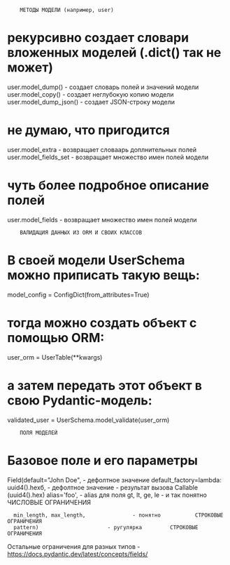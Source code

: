 



        МЕТОДЫ МОДЕЛИ (например, user)

# рекурсивно создает словари вложенных моделей (.dict() так не может)
user.model_dump()           - создает словарь полей и значений модели
user.model_copy()           - создает неглубокую копию модели
user.model_dump_json()      - создает JSON-строку модели

# не думаю, что пригодится
user.model_extra            - возвращает словаарь доплнительных полей
user.model_fields_set       - возвращает множество имен полей модели

# чуть более подробное описание полей
user.model_fields           - возвращает множество имен полей модели


        ВАЛИДАЦИЯ ДАННЫХ ИЗ ORM И СВОИХ КЛАССОВ

# В своей модели UserSchema можно приписать такую вещь:
model_config = ConfigDict(from_attributes=True)

# тогда можно создать объект с помощью ORM:
user_orm = UserTable(**kwargs)

# а затем передать этот объект в свою Pydantic-модель:
validated_user = UserSchema.model_validate(user_orm)


        ПОЛЯ МОДЕЛЕЙ

# Базовое поле и его параметры
Field(default="John Doe",				- дефолтное значение
      default_factory=lambda: uuid4().hexб,		- дефолтное значение - результат вызова Callable (uuid4().hex)
      alias='foo',					- alias для поля
      gt, lt, ge, le					- и так понятно 		ЧИСЛОВЫЕ ОГРАНИЧЕНИЯ
      
      min_length, max_length,				- понятно			СТРОКОВЫЕ ОГРАНИЧЕНИЯ
      pattern)						- ругулярка			СТРОКОВЫЕ ОГРАНИЧЕНИЯ
      

Остальные ограничения для разных типов - https://docs.pydantic.dev/latest/concepts/fields/







